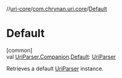 //[uri-core](../../index.md)/[com.chrynan.uri.core](index.md)/[Default](-default.md)

# Default

[common]\
val [UriParser.Companion](-uri-parser/-companion/index.md).[Default](-default.md): [UriParser](-uri-parser/index.md)

Retrieves a default [UriParser](-uri-parser/index.md) instance.
